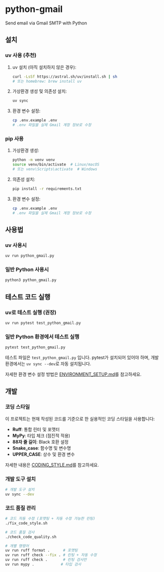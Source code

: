 # python-gmail
Send email via Gmail SMTP with Python

## 설치

### uv 사용 (추천)

1. uv 설치 (아직 설치하지 않은 경우):
   ```bash
   curl -LsSf https://astral.sh/uv/install.sh | sh
   # 또는 homebrew: brew install uv
   ```

2. 가상환경 생성 및 의존성 설치:
   ```bash
   uv sync
   ```

3. 환경 변수 설정:
   ```bash
   cp .env.example .env
   # .env 파일을 실제 Gmail 계정 정보로 수정
   ```

### pip 사용

1. 가상환경 생성:
   ```bash
   python -m venv venv
   source venv/bin/activate  # Linux/macOS
   # 또는 venv\Scripts\activate  # Windows
   ```

2. 의존성 설치:
   ```bash
   pip install -r requirements.txt
   ```

3. 환경 변수 설정:
   ```bash
   cp .env.example .env
   # .env 파일을 실제 Gmail 계정 정보로 수정
   ```

## 사용법

### uv 사용시
```bash
uv run python_gmail.py
```

### 일반 Python 사용시
```bash
python3 python_gmail.py
```

## 테스트 코드 실행

### uv로 테스트 실행 (권장)
```bash
uv run pytest test_python_gmail.py
```

### 일반 Python 환경에서 테스트 실행
```bash
pytest test_python_gmail.py
```

테스트 파일은 `test_python_gmail.py` 입니다. pytest가 설치되어 있어야 하며, 개발 환경에서는 `uv sync --dev`로 자동 설치됩니다.

자세한 환경 변수 설정 방법은 [ENVIRONMENT_SETUP.md](ENVIRONMENT_SETUP.md)를 참고하세요.

## 개발

### 코딩 스타일

이 프로젝트는 현재 작성된 코드를 기준으로 한 실용적인 코딩 스타일을 사용합니다:

- **Ruff**: 통합 린터 및 포맷터
- **MyPy**: 타입 체크 (점진적 적용)
- **88자 줄 길이**: Black 호환 설정
- **Snake_case**: 함수명 및 변수명
- **UPPER_CASE**: 상수 및 환경 변수

자세한 내용은 [CODING_STYLE.md](CODING_STYLE.md)를 참고하세요.

### 개발 도구 설치

```bash
# 개발 도구 설치
uv sync --dev
```

### 코드 품질 관리

```bash
# 코드 자동 수정 (포맷팅 + 자동 수정 가능한 린팅)
./fix_code_style.sh

# 코드 품질 검사
./check_code_quality.sh

# 개별 명령어
uv run ruff format .      # 포맷팅
uv run ruff check --fix . # 린팅 + 자동 수정
uv run ruff check .       # 린팅 검사만
uv run mypy .            # 타입 검사
```
